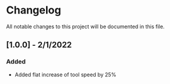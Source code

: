 # Changelog

All notable changes to this project will be documented in this file.

## [1.0.0] - 2/1/2022
### Added
- Added flat increase of tool speed by 25%

